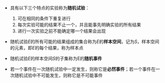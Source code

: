 * 具有以下三个特点的实验称为**随机试验**：
  1. 可在相同的条件下重复进行
  2. 每次实验可能的结果不止一个，并且能事先明确实验的所有结果
  3. 进行一次实验之前不能确定哪一个结果会出现

* 随机试验*E*的所有可能的结果组成的集合称为*E*的**样本空间**，记为*S*，样本空间的元素，即*E*的每个结果，称为样本点
* 随机试验*E*的样本空间*S*的子集称为E的**随机事件**
* 若一个事件在一次随机试验中一定发生，则称它是**必然事件**；若一个事件在一次随机试验中不可能发生，则称它是不可能事件